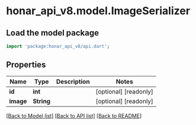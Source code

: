 # honar_api_v8.model.ImageSerializer

## Load the model package
```dart
import 'package:honar_api_v8/api.dart';
```

## Properties

Name | Type | Description | Notes
------------ | ------------- | ------------- | -------------
**id** | **int** |  | [optional] [readonly]
**image** | **String** |  | [optional] [readonly]

[[Back to Model list]](../README.md#documentation-for-models) [[Back to API list]](../README.md#documentation-for-api-endpoints) [[Back to README]](../README.md)


